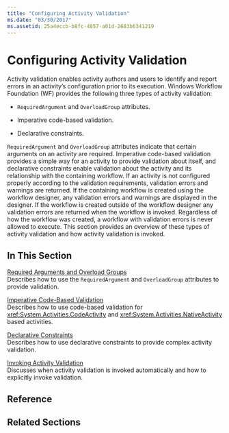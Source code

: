 ```yaml
---
title: "Configuring Activity Validation"
ms.date: "03/30/2017"
ms.assetid: 25a4eccb-b8fc-4857-a01d-2683b6341219
---
```

# Configuring Activity Validation
Activity validation enables activity authors and users to identify and report errors in an activity’s configuration prior to its execution. Windows Workflow Foundation (WF) provides the following three types of activity validation:  
  
-   `RequiredArgument` and `OverloadGroup` attributes.  
  
-   Imperative code-based validation.  
  
-   Declarative constraints.  
  
 `RequiredArgument` and `OverloadGroup` attributes indicate that certain arguments on an activity are required. Imperative code-based validation provides a simple way for an activity to provide validation about itself, and declarative constraints enable validation about the activity and its relationship with the containing workflow. If an activity is not configured properly according to the validation requirements, validation errors and warnings are returned. If the containing workflow is created using the workflow designer, any validation errors and warnings are displayed in the designer. If the workflow is created outside of the workflow designer any validation errors are returned when the workflow is invoked. Regardless of how the workflow was created, a workflow with validation errors is never allowed to execute. This section provides an overview of these types of activity validation and how activity validation is invoked.  
  
## In This Section  
 [Required Arguments and Overload Groups](../../../docs/framework/windows-workflow-foundation/required-arguments-and-overload-groups.md)  
 Describes how to use the `RequiredArgument` and `OverloadGroup` attributes to provide validation.  
  
 [Imperative Code-Based Validation](../../../docs/framework/windows-workflow-foundation/imperative-code-based-validation.md)  
 Describes how to use code-based validation for <xref:System.Activities.CodeActivity> and <xref:System.Activities.NativeActivity> based activities.  
  
 [Declarative Constraints](../../../docs/framework/windows-workflow-foundation/declarative-constraints.md)  
 Describes how to use declarative constraints to provide complex activity validation.  
  
 [Invoking Activity Validation](../../../docs/framework/windows-workflow-foundation/invoking-activity-validation.md)  
 Discusses when activity validation is invoked automatically and how to explicitly invoke validation.  
  
## Reference  
  
## Related Sections
